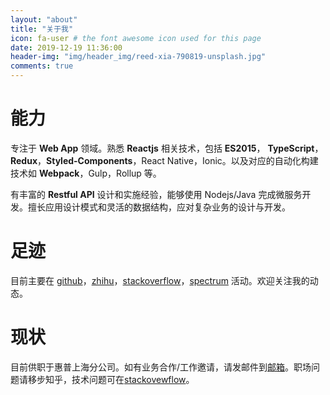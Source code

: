 ```yaml
---
layout: "about"
title: "关于我"
icon: fa-user # the font awesome icon used for this page
date: 2019-12-19 11:36:00
header-img: "img/header_img/reed-xia-790819-unsplash.jpg"
comments: true
---
```


# 能力

专注于 **Web App** 领域。熟悉 **Reactjs** 相关技术，包括 **ES2015**， **TypeScript**，**Redux**，**Styled-Components**，React Native，Ionic。以及对应的自动化构建技术如 **Webpack**，Gulp，Rollup 等。

有丰富的 **Restful API** 设计和实施经验，能够使用 Nodejs/Java 完成微服务开发。擅长应用设计模式和灵活的数据结构，应对复杂业务的设计与开发。

# 足迹

目前主要在 [github](https://github.com/wangpin34)，[zhihu](https://www.zhihu.com/people/gu-sheng-86/)，[stackoverflow](https://stackoverflow.com/users/4172742/pengson)，[spectrum](https://spectrum.chat/) 活动。欢迎关注我的动态。

# 现状

目前供职于惠普上海分公司。如有业务合作/工作邀请，请发邮件到[邮箱](mailto:dmoneh@163.com)。职场问题请移步知乎，技术问题可在[stackovewflow](https://stackoverflow.com)。

